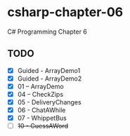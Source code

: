 # csharp-chapter-06
C# Programming Chapter 6

## TODO
- [X] Guided - ArrayDemo1
- [X] Guided - ArrayDemo2
- [X] 01 – ArrayDemo
- [X] 04 – CheckZips
- [X] 05 - DeliveryChanges
- [X] 06 - ChatAWhile
- [X] 07 - WhippetBus
- [ ] ~~10 - GuessAWord~~
